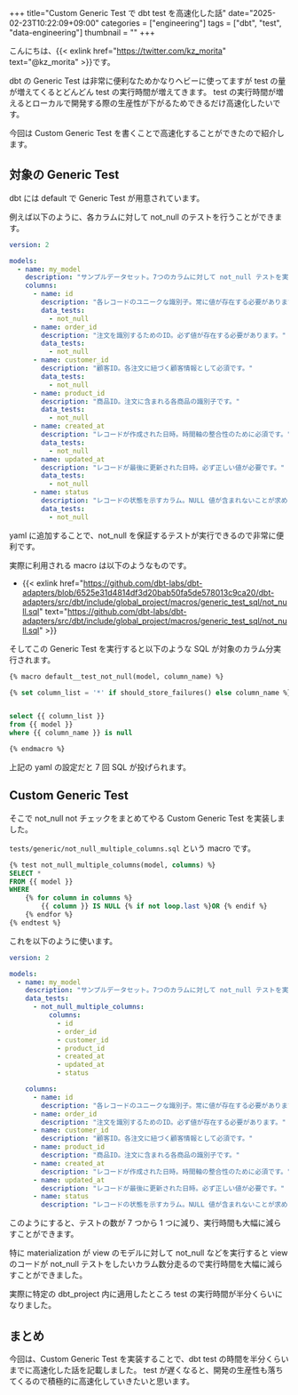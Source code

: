 +++
title="Custom Generic Test で dbt test を高速化した話"
date="2025-02-23T10:22:09+09:00"
categories = ["engineering"]
tags = ["dbt", "test", "data-engineering"]
thumbnail = ""
+++

こんにちは、{{< exlink href="https://twitter.com/kz_morita" text="@kz_morita" >}}です。

dbt の Generic Test は非常に便利なためかなりヘビーに使ってますが test の量が増えてくるとどんどん test の実行時間が増えてきます。
test の実行時間が増えるとローカルで開発する際の生産性が下がるためできるだけ高速化したいです。

今回は Custom Generic Test を書くことで高速化することができたので紹介します。

## 対象の Generic Test

dbt には default で Generic Test が用意されています。

例えば以下のように、各カラムに対して not_null のテストを行うことができます。

```yml
version: 2

models:
  - name: my_model
    description: "サンプルデータセット。7つのカラムに対して not_null テストを実施します。"
    columns:
      - name: id
        description: "各レコードのユニークな識別子。常に値が存在する必要があります。"
        data_tests:
          - not_null
      - name: order_id
        description: "注文を識別するためのID。必ず値が存在する必要があります。"
        data_tests:
          - not_null
      - name: customer_id
        description: "顧客ID。各注文に紐づく顧客情報として必須です。"
        data_tests:
          - not_null
      - name: product_id
        description: "商品ID。注文に含まれる各商品の識別子です。"
        data_tests:
          - not_null
      - name: created_at
        description: "レコードが作成された日時。時間軸の整合性のために必須です。"
        data_tests:
          - not_null
      - name: updated_at
        description: "レコードが最後に更新された日時。必ず正しい値が必要です。"
        data_tests:
          - not_null
      - name: status
        description: "レコードの状態を示すカラム。NULL 値が含まれないことが求められます。"
        data_tests:
          - not_null
```

yaml に追加することで、not_null を保証するテストが実行できるので非常に便利です。

実際に利用される macro は以下のようなものです。

- {{< exlink href="https://github.com/dbt-labs/dbt-adapters/blob/6525e31d4814df3d20bab50fa5de578013c9ca20/dbt-adapters/src/dbt/include/global_project/macros/generic_test_sql/not_null.sql" text="https://github.com/dbt-labs/dbt-adapters/src/dbt/include/global_project/macros/generic_test_sql/not_null.sql" >}}

そしてこの Generic Test を実行すると以下のような SQL が対象のカラム分実行されます。

```sql
{% macro default__test_not_null(model, column_name) %}

{% set column_list = '*' if should_store_failures() else column_name %}


select {{ column_list }}
from {{ model }}
where {{ column_name }} is null

{% endmacro %}
```

上記の yaml の設定だと 7 回 SQL が投げられます。

## Custom Generic Test 

そこで not_null not チェックをまとめてやる Custom Generic Test を実装しました。

`tests/generic/not_null_multiple_columns.sql` という macro です。

```sql
{% test not_null_multiple_columns(model, columns) %}
SELECT *
FROM {{ model }}
WHERE
    {% for column in columns %}
        {{ column }} IS NULL {% if not loop.last %}OR {% endif %}
    {% endfor %}
{% endtest %}
```

これを以下のように使います。

```yml
version: 2

models:
  - name: my_model
    description: "サンプルデータセット。7つのカラムに対して not_null テストを実施します。"
    data_tests:
      - not_null_multiple_columns:
          columns:
            - id
            - order_id
            - customer_id
            - product_id
            - created_at
            - updated_at
            - status

    columns:
      - name: id
        description: "各レコードのユニークな識別子。常に値が存在する必要があります。"
      - name: order_id
        description: "注文を識別するためのID。必ず値が存在する必要があります。"
      - name: customer_id
        description: "顧客ID。各注文に紐づく顧客情報として必須です。"
      - name: product_id
        description: "商品ID。注文に含まれる各商品の識別子です。"
      - name: created_at
        description: "レコードが作成された日時。時間軸の整合性のために必須です。"
      - name: updated_at
        description: "レコードが最後に更新された日時。必ず正しい値が必要です。"
      - name: status
        description: "レコードの状態を示すカラム。NULL 値が含まれないことが求められます。"
```

このようにすると、テストの数が 7 つから 1 つに減り、実行時間も大幅に減らすことができます。

特に materialization が view のモデルに対して not_null などを実行すると view のコードが not_null テストをしたいカラム数分走るので実行時間を大幅に減らすことができました。

実際に特定の dbt_project 内に適用したところ test の実行時間が半分くらいになりました。

## まとめ

今回は、Custom Generic Test を実装することで、dbt test の時間を半分くらいまでに高速化した話を記載しました。
test が遅くなると、開発の生産性も落ちてくるので積極的に高速化していきたいと思います。
